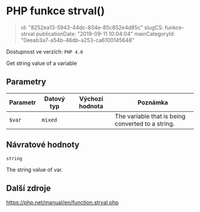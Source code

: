 PHP funkce strval()
================================

> id: "8252ea13-5943-44dc-834e-85c852e4d85c"
> slugCS: funkce-strval
> publicationDate: "2019-09-11 10:04:04"
> mainCategoryId: "0eeab3a7-a54b-46db-a253-ca6100145648"

Dostupnost ve verzích: `PHP 4.0`

Get string value of a variable


Parametry
--------------

| Parametr | Datový typ | Výchozí hodnota | Poznámka |
|-----|-----|-----|-----|
| `$var` | `mixed` |  | The variable that is being converted to a string. |


Návratové hodnoty
----------------

`string`

The string value of var.

Další zdroje
------------

https://php.net/manual/en/function.strval.php
